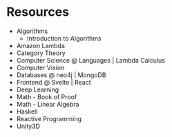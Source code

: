 # Resources

- Algorithms
  - Introduction to Algorithms 
- Amazon Lambda
- Category Theory
- Computer Science @ Languages | Lambda Calculus
- Computer Vision
- Databases @ neo4j | MongoDB
- Frontend @ Svelte | React
- Deep Learning
- Math - Book of Proof
- Math - Linear Algebra
- Haskell
- Reactive Programming
- Unity3D